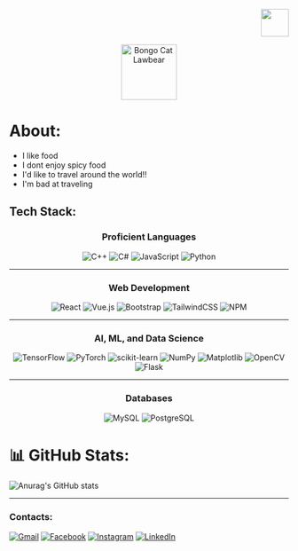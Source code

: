 <p align="right">
  <img src="https://media3.giphy.com/media/du3J3cXyzhj75IOgvA/giphy.gif" width="50">
</p>

<p align="center">
  <img src="https://media.tenor.com/PbdRZW-5F0EAAAAi/bongo-cat-lawbear.gif" width="100" alt="Bongo Cat Lawbear">
</p>





# About:

- I like food
- I dont enjoy spicy food
- I'd like to travel around the world!!
- I'm bad at traveling






## Tech Stack:
<div align="center">

### Proficient Languages

![C++](https://img.shields.io/badge/C++-%2300599C.svg?style=for-the-badge&logo=c%2B%2B&logoColor=white)
![C#](https://img.shields.io/badge/C%23-%23239120.svg?style=for-the-badge&logo=csharp&logoColor=white)
![JavaScript](https://img.shields.io/badge/JavaScript-%23323330.svg?style=for-the-badge&logo=javascript&logoColor=%23F7DF1E)
![Python](https://img.shields.io/badge/Python-3670A0?style=for-the-badge&logo=python&logoColor=ffdd54)

---

### Web Development

![React](https://img.shields.io/badge/React-%2320232a.svg?style=for-the-badge&logo=react&logoColor=%2361DAFB)
![Vue.js](https://img.shields.io/badge/Vue.js-%2335495e.svg?style=for-the-badge&logo=vuedotjs&logoColor=%234FC08D)
![Bootstrap](https://img.shields.io/badge/Bootstrap-%238511FA.svg?style=for-the-badge&logo=bootstrap&logoColor=white)
![TailwindCSS](https://img.shields.io/badge/TailwindCSS-%2338B2AC.svg?style=for-the-badge&logo=tailwind-css&logoColor=white)
![NPM](https://img.shields.io/badge/NPM-%23CB3837.svg?style=for-the-badge&logo=npm&logoColor=white)

---

### AI, ML, and Data Science

![TensorFlow](https://img.shields.io/badge/TensorFlow-%23FF6F00.svg?style=for-the-badge&logo=TensorFlow&logoColor=white)
![PyTorch](https://img.shields.io/badge/PyTorch-%23EE4C2C.svg?style=for-the-badge&logo=PyTorch&logoColor=white)
![scikit-learn](https://img.shields.io/badge/Scikit--Learn-%23F7931E.svg?style=for-the-badge&logo=scikit-learn&logoColor=white)
![NumPy](https://img.shields.io/badge/NumPy-%23013243.svg?style=for-the-badge&logo=numpy&logoColor=white)
![Matplotlib](https://img.shields.io/badge/Matplotlib-%23ffffff.svg?style=for-the-badge&logo=Matplotlib&logoColor=black)
![OpenCV](https://img.shields.io/badge/OpenCV-%23white.svg?style=for-the-badge&logo=opencv&logoColor=white)
![Flask](https://img.shields.io/badge/Flask-%23000.svg?style=for-the-badge&logo=flask&logoColor=white)

---

### Databases

![MySQL](https://img.shields.io/badge/MySQL-4479A1.svg?style=for-the-badge&logo=mysql&logoColor=white)
![PostgreSQL](https://img.shields.io/badge/PostgreSQL-%23316192.svg?style=for-the-badge&logo=postgresql&logoColor=white)

</div>



# 📊 GitHub Stats:
![Anurag's GitHub stats](https://github-readme-stats.vercel.app/api?username=bikemaster2331&show_icons=true&theme=transparent)

---

### Contacts:
[![Gmail](https://img.shields.io/badge/Gmail-D14836?logo=gmail&logoColor=white)](mailto:marthan.lanuzga@gmail.com)
[![Facebook](https://img.shields.io/badge/Facebook-%231877F2.svg?logo=Facebook&logoColor=white)](https://facebook.com/marthan.lanuzga) 
[![Instagram](https://img.shields.io/badge/Instagram-%23E4405F.svg?logo=Instagram&logoColor=white)](https://instagram.com/tanlanuzga) 
[![LinkedIn](https://img.shields.io/badge/LinkedIn-%230077B5.svg?logo=linkedin&logoColor=white)](https://linkedin.com/in/marthanlanuzga)




<!-- Proudly created with GPRM ( https://gprm.itsvg.in ) -->
